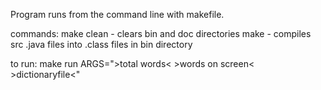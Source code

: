 Program runs from the command line with makefile.

commands:
	make clean - clears bin and doc directories
	make - compiles src .java files into .class files in bin directory

to run:
	make run ARGS=">total words< >words on screen< >dictionaryfile<"